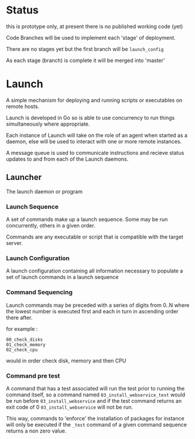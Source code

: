 # Status

this is prototype only, at present there is no published working code (yet)

Code Branches will be used to implement each 'stage' of deployment.

There are no stages yet but the first branch will be `launch_config`

As each stage (branch) is complete it will be merged into 'master' 

# Launch

A simple mechanism for deploying and running scripts or executables on remote 
hosts.

Launch is developed in Go so is able to use concurrency to run things 
simultaneously where appropriate.

Each instance of Launch will take on the role of an agent when started as a 
daemon, else will be used to interact with one or more remote instances.

A message queue is used to communicate instructions and recieve status updates 
to and from each of the Launch daemons.

## Launcher

The launch daemon or program

### Launch Sequence

A set of commands make up a launch sequence. Some may be run concurrently,
others in a given order.

Commands are any executable or script that is compatible with the target server.

### Launch Configuration

A launch configuration containing all information necessary to populate a set 
of launch commands in a launch sequence

### Command Sequencing

Launch commands may be preceded with a series of digits from 0..N where the 
lowest number is executed first and each in turn in ascending order there after.

for example :

    00_check_disks
    01_check_memory
    02_check_cpu

would in order check disk, memory and then CPU

### Command pre test

A command that has a test associated will run the test prior to running the 
command itself, so a command named `03_install_webservice_test` would be run 
before `03_install_webservice` and if the test command returns an exit code of 0
`03_install_webservice` will not be run.

This way, commands to 'enforce' the installation of packages for instance will
only be executed if the `_test` command of a given command sequence returns a 
non zero value.


